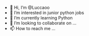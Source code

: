 - 👋 Hi, I’m @Luccaoo
- 👀 I’m interested in junior python jobs
- 🌱 I’m currently learning  Python
- 💞️ I’m looking to collaborate on ...
- 📫 How to reach me ...

<!---
Luccaoo/Luccaoo is a ✨ special ✨ repository because its `README.md` (this file) appears on your GitHub profile.
You can click the Preview link to take a look at your changes.
--->
